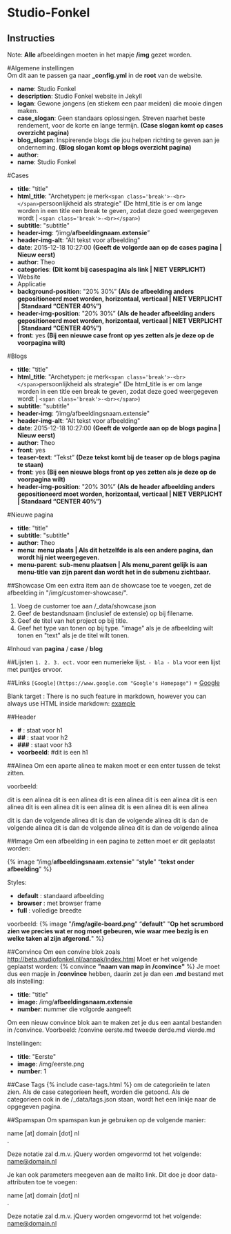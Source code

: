 # Studio-Fonkel
## Instructies

Note:
**Alle** afbeeldingen moeten in het mapje **/img** gezet worden.

#Algemene instellingen	
Om dit aan te passen ga naar **_config.yml** in de **root** van de website.

- **name**: Studio Fonkel
- **description**: Studio Fonkel website in Jekyll
- **logan**: Gewone jongens (en stiekem een paar meiden) die mooie dingen maken.
- **case_slogan**: Geen standaars oplossingen. Streven naarhet beste rendement, voor de korte en lange termijn. **(Case slogan komt op cases overzicht pagina)**
- **blog_slogan**: Inspirerende blogs die jou helpen richting te geven aan je onderneming. **(Blog slogan komt op blogs overzicht pagina)**
- **author**:
- **name**: Studio Fonkel

#Cases
- **title**:  "title"
- **html_title**: "Archetypen: je merk`<span class='break'>-<br></span>`persoonlijkheid als strategie" (De html_title is er om lange worden in een title een break te geven, zodat deze goed weergegeven wordt | `<span class='break'>-<br></span>`)
- **subtitle**: "subtitle"
- **header-img**: “/img/**afbeeldingnaam.extensie**”
- **header-img-alt**: “Alt tekst voor afbeelding"
- **date**: 2015-12-18 10:27:00 **(Geeft de volgorde aan op de cases pagina | Nieuw eerst)**
- **author**: Theo
- **categories**:  **(Dit komt bij casespagina als link | NIET VERPLICHT)**
- Website
- Applicatie
- **background-position**: "20% 30%” **(Als de afbeelding anders gepositioneerd moet worden, horizontaal, verticaal | NIET VERPLICHT | Standaard “CENTER 40%”)**
- **header-img-position**: "20% 30%” **(Als de header afbeelding anders gepositioneerd moet worden, horizontaal, verticaal | NIET VERPLICHT | Standaard “CENTER 40%”)**
- **front**: yes **(Bij een nieuwe case front op yes zetten als je deze op de voorpagina wilt)**

#Blogs
- **title**:  "title"
- **html_title**: "Archetypen: je merk`<span class='break'>-<br></span>`persoonlijkheid als strategie" (De html_title is er om lange worden in een title een break te geven, zodat deze goed weergegeven wordt | `<span class='break'>-<br></span>`)
- **subtitle**: "subtitle"
- **header-img**: “/img/afbeeldingsnaam.extensie"
- **header-img-alt**: “Alt tekst voor afbeelding"
- **date**: 2015-12-18 10:27:00 **(Geeft de volgorde aan op de blogs pagina | Nieuw eerst)**
- **author**: Theo
- **front**: yes
- **teaser-text**: “Tekst” **(Deze tekst komt bij de teaser op de blogs pagina te staan)**
- **front**: yes **(Bij een nieuwe blogs front op yes zetten als je deze op de voorpagina wilt)**
- **header-img-position**: "20% 30%” **(Als de header afbeelding anders gepositioneerd moet worden, horizontaal, verticaal | NIET VERPLICHT | Standaard “CENTER 40%”)**

#Nieuwe pagina
- **title**:  "title"
- **subtitle**: "subtitle"
- **author**: Theo
- **menu**: **menu plaats | Als dit hetzelfde is als een andere pagina, dan wordt hij niet weergegeven.**
- **menu-parent**: **sub-menu plaatsen | Als menu_parent gelijk is aan menu-title van zijn parent dan wordt het in de submenu zichtbaar.**

##Showcase
Om een extra item aan de showcase toe te voegen, zet de afbeelding in "/img/customer-showcase/".
1. Voeg de customer toe aan /_data/showcase.json
2. Geef de bestandsnaam (inclusief de extensie) op bij filename.
3. Geef de titel van het project op bij title.
4. Geef het type van tonen op bij type. "image" als je de afbeelding wilt tonen en "text" als je de titel wilt tonen.

#Inhoud van **pagina** / **case** / **blog**

##Lijsten
`1. 2. 3. ect.` voor een numerieke lijst.
`- bla - bla` voor een lijst met puntjes ervoor.

##Links
``[Google](https://www.google.com "Google's Homepage")`` = [Google](https://www.google.com "Google's Homepage")

Blank target : There is no such feature in markdown, however you can always use HTML inside markdown:
<a href="http://example.com/" target="_blank">example</a>

##Header
- **#** : staat voor h1
- **##** : staat voor h2
- **###** : staat voor h3
- **voorbeeld**: #dit is een h1

##Alinea
Om een aparte alinea te maken moet er een enter tussen de tekst zitten.

voorbeeld:

dit is een alinea dit is een alinea dit is een alinea dit is een alinea dit is een alinea
dit is een alinea dit is een alinea dit is een alinea dit is een alinea

dit is dan de volgende alinea dit is dan de volgende alinea dit is dan de volgende alinea
dit is dan de volgende alinea dit is dan de volgende alinea 

##Image
Om een afbeelding in een pagina te zetten moet er dit geplaatst worden:

{% image “/img/**afbeeldingsnaam.extensie**" “**style**" “**tekst onder afbeelding**" %}
	
Styles:
- **default** : standaard afbeelding
- **browser** : met browser frame
- **full** : volledige breedte

voorbeeld:
{% image "**/img/agile-board.png**" “**default**" "**Op het scrumbord zien we precies wat er 		nog moet gebeuren, wie waar mee bezig is en welke taken al zijn afgerond.**" %}

##Convince
Om een convine blok zoals http://beta.studiofonkel.nl/aanpak/index.html
Moet er het volgende geplaatst worden: {% convince **"naam van map in /convince"** %}
Je moet dus een mapje in **/convince** hebben, daarin zet je dan een **.md** bestand met als 	instelling: 

- **title**:  "title"
- **image:** /img/**afbeeldingsnaam.extensie**
- **number**: nummer die volgorde aangeeft

Om een nieuw convince blok aan te maken zet je dus een aantal bestanden in /convince.
Voorbeeld:
	/convine
		eerste.md
		tweede
		derde.md
		vierde.md

Instellingen:
- **title**:  "Eerste"
- **image**: /img/eerste.png
- **number**: 1

##Case Tags
{% include case-tags.html %} om de categorieën te laten zien.
Als de case categorieen heeft, worden die getoond. Als de categorieen
ook in de /_data/tags.json staan, wordt het een linkje naar de opgegeven
pagina.

##Spamspan
Om spamspan kun je gebruiken op de volgende manier:
<div class="spamspan">name [at] domain [dot] nl</div>.

Deze notatie zal d.m.v. jQuery worden omgevormd tot het volgende:
<a href="mailto:name@domain.nl">name@domain.nl</a>


Je kan ook parameters meegeven aan de mailto link. Dit doe je door data-attributen toe te voegen:
<div class="spamspan" data-attr-subject="Onderwerp van de e-mail">name [at] domain [dot] nl</div>.

Deze notatie zal d.m.v. jQuery worden omgevormd tot het volgende:
<a href="mailto:name@domain.nl?subject=Onderwerp van de e-mail">name@domain.nl</a>
